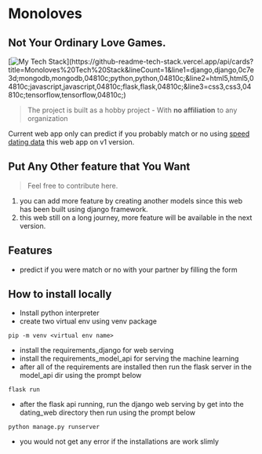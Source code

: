 # Monoloves
## Not Your Ordinary Love Games.


[![My Tech Stack](https://github-readme-tech-stack.vercel.app/api/cards?title=Monoloves%20Tech%20Stack&lineCount=3&line1=django,django,0c7e3d;mongodb,mongodb,04810c;python,python,04810c;&line2=html5,html5,04810c;javascript,javascript,04810c;flask,flask,04810c;&line3=css3,css3,04810c;tensorflow,tensorflow,04810c;)](https://github-readme-tech-stack.vercel.app/api/cards?title=Monoloves%20Tech%20Stack&lineCount=1&line1=django,django,0c7e3d;mongodb,mongodb,04810c;python,python,04810c;&line2=html5,html5,04810c;javascript,javascript,04810c;flask,flask,04810c;&line3=css3,css3,04810c;tensorflow,tensorflow,04810c;)


> The project is built as a hobby project - With **no affiliation** to any organization


Current web app only can predict if you probably match or no using [speed dating data](https://www.kaggle.com/datasets/annavictoria/speed-dating-experiment) this web app on v1 version.

## Put Any Other feature that You Want

> Feel free to contribute here.

1. you can add more feature by creating another models since this web has been built using django framework.
2. this web still on a long journey, more feature will be available in the next version.

## Features

- predict if you were match or no with your partner by filling the form


## How to install locally

- Install python interpreter
- create two virtual env using venv package
```
pip -m venv <virtual env name> 
```
- install the requirements_django for web serving
- install the requirements_model_api for serving the machine learning
- after all of the requirements are installed then run the flask server in the model_api dir using the prompt below
```
flask run
```
- after the flask api running, run the django web serving by get into the dating_web directory then run using the prompt below
```
python manage.py runserver
```
- you would not get any error if the installations are work slimly

